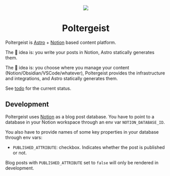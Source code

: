 <div align="center">
<img src="https://user-images.githubusercontent.com/44495184/221377941-7c48e06f-4ede-4608-a64b-77fa3146d019.png" />
</div>


<div align="center">
  <h1>Poltergeist</h1>
</div>

Poltergeist is [Astro](https://astro.build/) + [Notion](https://notion.so) based content platform.

The 🐒 idea is: you write your posts in Notion, Astro statically generates them.

The 🦍 idea is: you choose where you manage your content (Notion/Obsidian/VSCode/whatever), Poltergeist provides the infrastructure and integrations, and Astro statically generates them.

See [todo](todo.md) for the current status.

## Development

Poltergeist uses [Notion](https://notion.so) as a blog post database. You have to point to a database in your Notion workspace through an env var `NOTION_DATABASE_ID`.

You also have to provide names of some key properties in your database through env vars:

- `PUBLISHED_ATTRIBUTE`: checkbox. Indicates whether the post is published or not.

Blog posts with `PUBLISHED_ATTRIBUTE` set to `false` will only be rendered in development.
